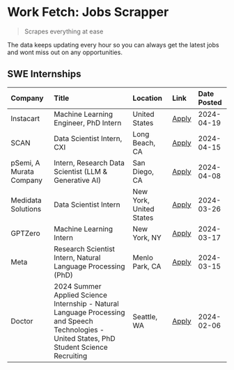 # Work Fetch: Jobs Scrapper
> Scrapes everything at ease

The data keeps updating every hour so you can always get the latest jobs and wont miss out on any opportunities.

## SWE Internships
<!--START_SECTION:workfetch-->
| Company                 | Title                                                                                                                                        | Location                | Link                                                                                                                                                                                                                                                                                                                                               | Date Posted   |
|:------------------------|:---------------------------------------------------------------------------------------------------------------------------------------------|:------------------------|:---------------------------------------------------------------------------------------------------------------------------------------------------------------------------------------------------------------------------------------------------------------------------------------------------------------------------------------------------|:--------------|
| Instacart               | Machine Learning Engineer, PhD Intern                                                                                                        | United States           | [Apply](https://www.linkedin.com/jobs/view/machine-learning-engineer-phd-intern-at-instacart-3901991739?position=2&pageNum=0&refId=8cjciY22akowFY77eZXvFw%3D%3D&trackingId=O52brQIc8ht%2BgKFebI5Agg%3D%3D&trk=public_jobs_jserp-result_search-card)                                                                                                | 2024-04-19    |
| SCAN                    | Data Scientist Intern, CXI                                                                                                                   | Long Beach, CA          | [Apply](https://www.linkedin.com/jobs/view/data-scientist-intern-cxi-at-scan-3899690492?position=8&pageNum=0&refId=8cjciY22akowFY77eZXvFw%3D%3D&trackingId=KgiOS6vUoJZfCnVR02meDw%3D%3D&trk=public_jobs_jserp-result_search-card)                                                                                                                  | 2024-04-15    |
| pSemi, A Murata Company | Intern, Research Data Scientist (LLM & Generative AI)                                                                                        | San Diego, CA           | [Apply](https://www.linkedin.com/jobs/view/intern-research-data-scientist-llm-generative-ai-at-psemi-a-murata-company-3887074168?position=3&pageNum=0&refId=8cjciY22akowFY77eZXvFw%3D%3D&trackingId=OpHKpt98FvlAj6l0zSpVhw%3D%3D&trk=public_jobs_jserp-result_search-card)                                                                         | 2024-04-08    |
| Medidata Solutions      | Data Scientist Intern                                                                                                                        | New York, United States | [Apply](https://www.linkedin.com/jobs/view/data-scientist-intern-at-medidata-solutions-3810253704?position=7&pageNum=0&refId=8cjciY22akowFY77eZXvFw%3D%3D&trackingId=NGeWPeOYxvP%2BYTmUB2F0cQ%3D%3D&trk=public_jobs_jserp-result_search-card)                                                                                                      | 2024-03-26    |
| GPTZero                 | Machine Learning Intern                                                                                                                      | New York, NY            | [Apply](https://www.linkedin.com/jobs/view/machine-learning-intern-at-gptzero-3860723963?position=6&pageNum=0&refId=8cjciY22akowFY77eZXvFw%3D%3D&trackingId=gicqrQ2COia6khurhfqRNg%3D%3D&trk=public_jobs_jserp-result_search-card)                                                                                                                 | 2024-03-17    |
| Meta                    | Research Scientist Intern, Natural Language Processing (PhD)                                                                                 | Menlo Park, CA          | [Apply](https://www.linkedin.com/jobs/view/research-scientist-intern-natural-language-processing-phd-at-meta-3858718375?position=9&pageNum=0&refId=8cjciY22akowFY77eZXvFw%3D%3D&trackingId=kKebhiHTFiRl9veMiRft%2BA%3D%3D&trk=public_jobs_jserp-result_search-card)                                                                                | 2024-03-15    |
| Doctor                  | 2024 Summer Applied Science Internship - Natural Language Processing and Speech Technologies - United States, PhD Student Science Recruiting | Seattle, WA             | [Apply](https://www.linkedin.com/jobs/view/2024-summer-applied-science-internship-natural-language-processing-and-speech-technologies-united-states-phd-student-science-recruiting-at-doctor-3819405754?position=10&pageNum=0&refId=8cjciY22akowFY77eZXvFw%3D%3D&trackingId=fz2Q9oX4zehvXyJhMv2bRQ%3D%3D&trk=public_jobs_jserp-result_search-card) | 2024-02-06    |
<!--END_SECTION:workfetch-->
